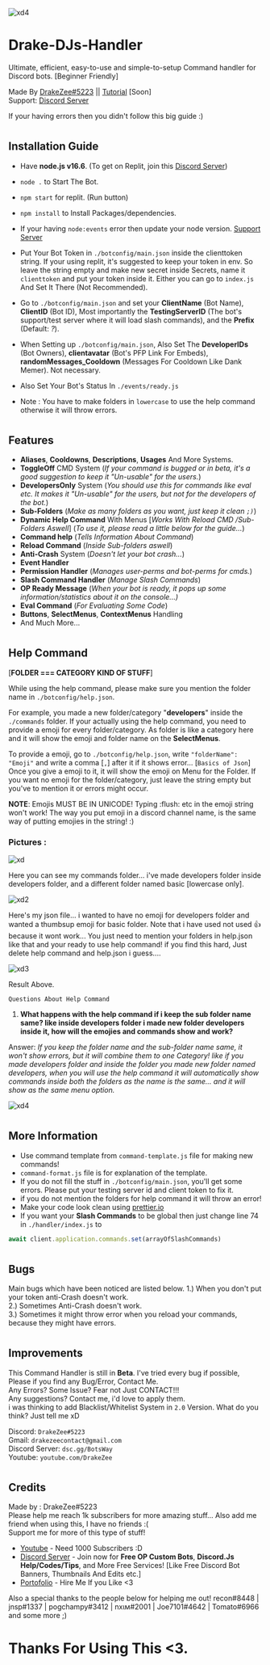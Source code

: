 ![xd4](https://media.discordapp.net/attachments/884758267107106861/903701669177589780/Command_handler.png)


# Drake-DJs-Handler

Ultimate, efficient, easy-to-use and simple-to-setup Command handler for Discord bots. [Beginner Friendly] 

Made By [DrakeZee#5223](https://youtube.com/DrakeZee) || [Tutorial](https://youtube.com/DrakeZee) [Soon]   
Support: [Discord Server](https://dsc.gg/BotsWay)

If your having errors then you didn't follow this big guide :)
#
## Installation Guide

- Have **node.js v16.6**. (To get on Replit, join this [Discord Server](https://dsc.gg/botsway))


- `node .` to Start The Bot.


- `npm start` for replit. (Run button)


- `npm install` to Install Packages/dependencies. 


- If your having `node:events` error then update your node version.   [Support Server](https://dsc.gg/botsway)


- Put Your Bot Token in `./botconfig/main.json` inside the clienttoken string. If your using replit, it's suggested to keep your token in env. So leave the string empty and make new secret inside Secrets, name it `clienttoken` and put your token inside it. Either you can go to `index.js` And Set It There (Not Recommended). 


- Go to `./botconfig/main.json` and set your  __ClientName__ (Bot Name), __ClientID__ (Bot ID), Most importantly the **TestingServerID** (The bot's support/test server where it will load slash commands), and the **Prefix** (Default: *?*). 


- When Setting up `./botconfig/main.json`, Also Set The 
**DeveloperIDs** (Bot Owners), **clientavatar** (Bot's PFP Link For Embeds), **randomMessages_Cooldown** (Messages For Cooldown Like Dank Memer). Not necessary.


- Also Set Your Bot's Status In `./events/ready.js`


- Note : You have to make folders in `lowercase` to use the help command otherwise it will throw errors.
#
## Features

- **Aliases**, **Cooldowns**, **Descriptions**, **Usages** And More Systems.
- **ToggleOff** CMD System (*If your command is bugged or in beta, it's a good suggestion to keep it "Un-usable" for the users.*)
- **DevelopersOnly** System (*You should use this for commands like eval etc. It makes it "Un-usable" for the users, but not for the developers of the bot.*)
- **Sub-Folders** (*Make as many folders as you want, just keep it clean `;)`*) 
- **Dynamic Help Command** With Menus [*Works With Reload CMD /Sub-Folders Aswell*] (*To use it, please read a little below for the guide...*) 
- **Command help** (*Tells Information About Command*)
- **Reload Command** (*Inside Sub-folders aswell*)
- **Anti-Crash** System (*Doesn't let your bot crash...*)
- **Event Handler**
- **Permission Handler** (*Manages user-perms and bot-perms for cmds.*)
- **Slash Command Handler** (*Manage Slash Commands*)
- **OP Ready Message** (*When your bot is ready, it pops up some information/statistics about it on the console...)*
- **Eval Command** (*For Evaluating Some Code*)
- **Buttons**, **SelectMenus**, **ContextMenus** Handling
- And Much More...


#
## Help Command
[**FOLDER === CATEGORY KIND OF STUFF**]

While using the help command, please make sure you mention the folder name in `./botconfig/help.json`.

For example, you made a new folder/category "**developers**" inside the `./commands` folder. If your actually using the help command, you need to provide a emoji for every folder/category. As folder is like a category here and it will show the emoji and folder name on the **SelectMenus**.

To provide a emoji, go to `./botconfig/help.json`, write 
`"folderName": "Emoji"` and write a comma [`,`] after it if it shows error... [`Basics of Json`]  
Once you give a emoji to it, it will show the emoji on Menu for the Folder.
If you want no emoji for the folder/category, just leave the string empty but you've to mention it or errors might occur.

**NOTE**: Emojis MUST BE IN UNICODE! Typing :flush: etc in the emoji string won't work! The way you put emoji in a discord channel name, is the same way of putting emojies in the string! :) 

### Pictures :
![xd](https://media.discordapp.net/attachments/884758267107106861/901798511962624080/unknown.png)

Here you can see my commands folder... 
i've made developers folder inside developers folder,
and a different folder named basic [lowercase only].

![xd2](https://media.discordapp.net/attachments/884758267107106861/901798633274482758/unknown.png)

Here's my json file... i wanted to have no emoji for developers folder and wanted a thumbsup emoji for basic folder. Note that i have used not used :thumbsup: because it wont work...
You just need to mention your folders in help.json like that and your ready to use help command! if you find this hard, Just delete help command and help.json i guess....

![xd3](https://media.discordapp.net/attachments/884758267107106861/903675585686016051/unknown.png)

Result Above.


`Questions About Help Command`

1) **What happens with the help command if i keep the sub folder name same? like inside developers folder i made new folder developers inside it, how will the emojies and commands show and work?**

Answer: *If you keep the folder name and the sub-folder name same, it won't show errors, but it will combine them to one Category! like if you made developers folder and inside the folder you made new folder named developers, when you will use the help command it will automatically show commands inside both the folders as the name is the same... and it will show as the same menu option.*

![xd4](https://media.discordapp.net/attachments/884758267107106861/901804593145585674/unknown.png)
#
## More Information
- Use command template from `command-template.js` file for making new commands!
- `command-format.js` file is for explanation of the template.
- If you do not fill the stuff in `./botconfig/main.json`, you'll get some errors. Please put your testing server id and client token to fix it.
- if you do not mention the folders for help command it will throw an error!
- Make your code look clean using [prettier.io](https://prettier.io/)
- If you want your **Slash Commands** to be global then just change line 74 in `./handler/index.js` to 
```javascript
await client.application.commands.set(arrayOfSlashCommands)
```


#
## Bugs
Main bugs which have been noticed are listed below.
1.) When you don't put your token anti-Crash doesn't work.   
2.) Sometimes Anti-Crash doesn't work.   
3.) Sometimes it might throw error when you reload your commands, because they might have errors.

#
## Improvements
This Command Handler is still in **Beta**. I've tried every bug if possible, Please if you find any Bug/Error, Contact Me.   
Any Errors? Some Issue? Fear not Just CONTACT!!!   
Any suggestions? Contact me, i'd love to apply them.   
i was thinking to add Blacklist/Whitelist System in `2.0` Version.
What do you think? Just tell me xD

Discord: `DrakeZee#5223`  
Gmail: `drakezeecontact@gmail.com`   
Discord Server: `dsc.gg/BotsWay`   
Youtube: `youtube.com/DrakeZee`

#
## Credits
 Made by : DrakeZee#5223  
 Please help me reach 1k subscribers for more amazing stuff...
 Also add me friend when using this, I have no friends :(  
   Support me for more of this type of stuff!
 
- [Youtube](https://youtube.com/DrakeZee) - Need 1000 Subscribers :D
- [Discord Server](dsc.gg/lol) -  Join now for **Free OP Custom Bots**, **Discord.Js Help/Codes/Tips**, and More Free Services! [Like Free Discord Bot Banners, Thumbnails And Edits etc.]
- [Portofolio](https://drakezee.repl.co) - Hire Me If you Like <3


Also a special thanks to the people below for helping me out!
recon#8448 | jnsp#1337 | pogchampy#3412 | nхιм#2001 | Joe7101#4642 | Tomato#6966 and some more ;)

#
# Thanks For Using This <3.
